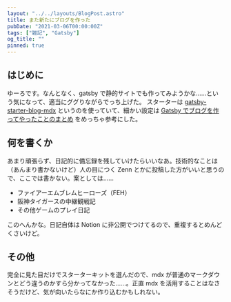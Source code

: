 ```yaml
---
layout: "../../layouts/BlogPost.astro"
title: また新たにブログを作った
pubDate: "2021-03-06T00:00:00Z"
tags: ["雑記", "Gatsby"]
og_title: ""
pinned: true
---
```


## はじめに

ゆーろです。なんとなく、gatsby で静的サイトでも作ってみようかな……という気になって、適当にググりながらでっち上げた。
スターターは [gatsby-starter-blog-mdx](https://www.gatsbyjs.com/starters/hagnerd/gatsby-starter-blog-mdx/) というのを使っていて、細かい設定は [Gatsby でブログを作ってやったことのまとめ](https://takagi.blog/gatsby-starter-blog/) をめっちゃ参考にした。

## 何を書くか

あまり頑張らず、日記的に備忘録を残していけたらいいなあ。技術的なことは（あんまり書かないけど）人の目につく Zenn とかに投稿した方がいいと思うので、ここでは書かない。案としては……

- ファイアーエムブレムヒーローズ（FEH）
- 阪神タイガースの中継観戦記
- その他ゲームのプレイ日記

このへんかな。日記自体は Notion に非公開でつけてるので、重複するとめんどくさいけど。

## その他

完全に見た目だけでスターターキットを選んだので、mdx が普通のマークダウンとどう違うのかすら分かってなかった……。正直 mdx を活用することはなさそうだけど、気が向いたらなにか作り込むかもしれない。
